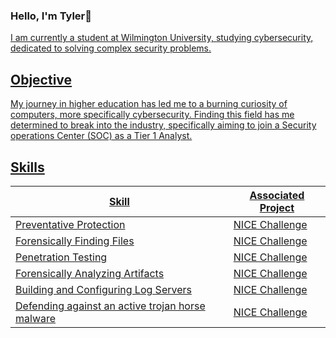### Hello, I'm Tyler👋
<a href="https://linkedin.com/in/tylermrow">


I am currently a student at Wilmington University, studying cybersecurity, dedicated to solving complex security problems.

## Objective


My journey in higher education has led me to a burning curiosity of computers, more specifically cybersecurity. Finding this field has me determined to break into the industry, specifically aiming to join a Security operations Center (SOC) as a Tier 1 Analyst.

## Skills


| Skill                                                  | Associated Project         |
|--------------------------------------------------------|----------------------------|
| Preventative Protection                                | NICE Challenge             |
| Forensically Finding Files                             | NICE Challenge             |
| Penetration Testing                                    | NICE Challenge             |
| Forensically Analyzing Artifacts                       | NICE Challenge             |
| Building and Configuring Log Servers                   | NICE Challenge             |
| Defending against an active trojan horse malware       | NICE Challenge             |
